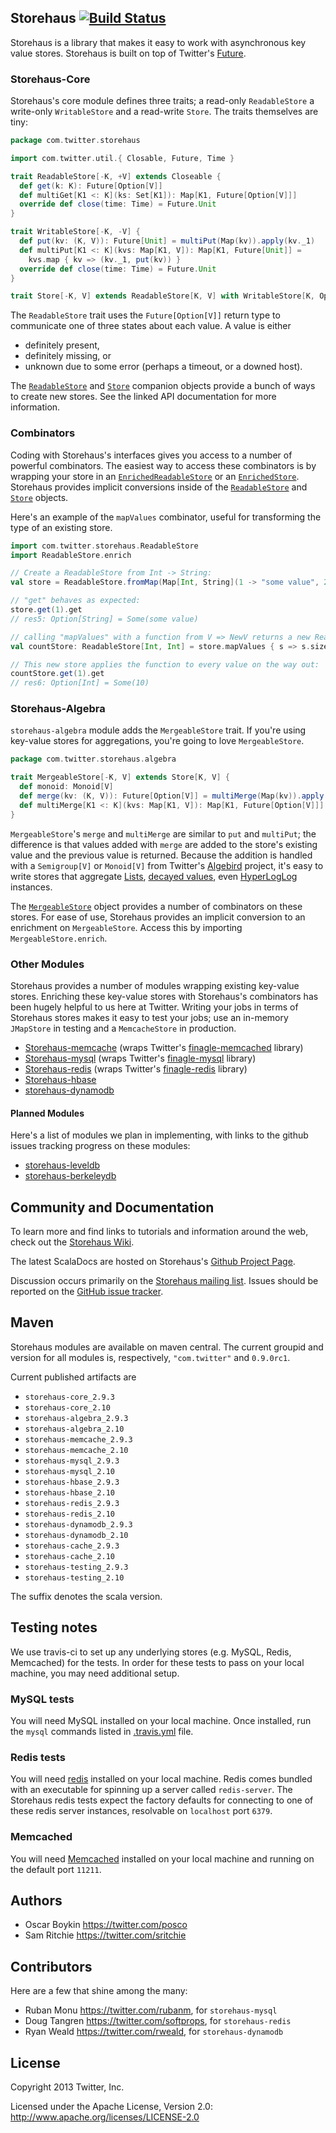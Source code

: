 ## Storehaus [![Build Status](https://secure.travis-ci.org/twitter/storehaus.png)](http://travis-ci.org/twitter/storehaus)

Storehaus is a library that makes it easy to work with asynchronous key value stores. Storehaus is built on top of Twitter's [Future](https://github.com/twitter/util/blob/master/util-core/src/main/scala/com/twitter/util/Future.scala).

### Storehaus-Core

Storehaus's core module defines three traits; a read-only `ReadableStore` a write-only `WritableStore` and a read-write `Store`. The traits themselves are tiny:

```scala
package com.twitter.storehaus

import com.twitter.util.{ Closable, Future, Time }

trait ReadableStore[-K, +V] extends Closeable {
  def get(k: K): Future[Option[V]]
  def multiGet[K1 <: K](ks: Set[K1]): Map[K1, Future[Option[V]]]
  override def close(time: Time) = Future.Unit
}

trait WritableStore[-K, -V] {
  def put(kv: (K, V)): Future[Unit] = multiPut(Map(kv)).apply(kv._1)
  def multiPut[K1 <: K](kvs: Map[K1, V]): Map[K1, Future[Unit]] =
    kvs.map { kv => (kv._1, put(kv)) }
  override def close(time: Time) = Future.Unit
}

trait Store[-K, V] extends ReadableStore[K, V] with WritableStore[K, Option[V]]
```

The `ReadableStore` trait uses the `Future[Option[V]]` return type to communicate one of three states about each value. A value is either

* definitely present,
* definitely missing, or
* unknown due to some error (perhaps a timeout, or a downed host).

The [`ReadableStore`](http://twitter.github.com/storehaus/#com.twitter.storehaus.ReadableStore$) and [`Store`](http://twitter.github.com/storehaus/#com.twitter.storehaus.Store$) companion objects provide a bunch of ways to create new stores. See the linked API documentation for more information.

### Combinators

Coding with Storehaus's interfaces gives you access to a number of powerful combinators. The easiest way to access these combinators is by wrapping your store in an [`EnrichedReadableStore`](http://twitter.github.com/storehaus/#com.twitter.storehaus.EnrichedReadableStore) or an [`EnrichedStore`](http://twitter.github.com/storehaus/#com.twitter.storehaus.EnrichedStore). Storehaus provides implicit conversions inside of the [`ReadableStore`](http://twitter.github.com/storehaus/#com.twitter.storehaus.ReadableStore$) and [`Store`](http://twitter.github.com/storehaus/#com.twitter.storehaus.Store$) objects.

Here's an example of the `mapValues` combinator, useful for transforming the type of an existing store.

```scala
import com.twitter.storehaus.ReadableStore
import ReadableStore.enrich

// Create a ReadableStore from Int -> String:
val store = ReadableStore.fromMap(Map[Int, String](1 -> "some value", 2 -> "other value"))

// "get" behaves as expected:
store.get(1).get
// res5: Option[String] = Some(some value)

// calling "mapValues" with a function from V => NewV returns a new ReadableStore[K, NewV]:
val countStore: ReadableStore[Int, Int] = store.mapValues { s => s.size }

// This new store applies the function to every value on the way out:
countStore.get(1).get
// res6: Option[Int] = Some(10)
```

### Storehaus-Algebra

`storehaus-algebra` module adds the `MergeableStore` trait. If you're using key-value stores for aggregations, you're going to love `MergeableStore`.

```scala
package com.twitter.storehaus.algebra

trait MergeableStore[-K, V] extends Store[K, V] {
  def monoid: Monoid[V]
  def merge(kv: (K, V)): Future[Option[V]] = multiMerge(Map(kv)).apply(kv._1)
  def multiMerge[K1 <: K](kvs: Map[K1, V]): Map[K1, Future[Option[V]]] = kvs.map { kv => (kv._1, merge(kv)) }
}
```

`MergeableStore`'s `merge` and `multiMerge` are similar to `put` and `multiPut`; the difference is that values added with `merge` are added to the store's existing value and the previous value is returned.
Because the addition is handled with a `Semigroup[V]` or `Monoid[V]` from Twitter's [Algebird](https://github.com/twitter/algebird) project, it's easy to write stores that aggregate [Lists](http://twitter.github.com/algebird/#com.twitter.algebird.ListMonoid), [decayed values](http://twitter.github.com/algebird/#com.twitter.algebird.DecayedValue), even [HyperLogLog](http://twitter.github.com/algebird/#com.twitter.algebird.HyperLogLog$) instances.

The [`MergeableStore`](http://twitter.github.com/storehaus/#com.twitter.storehaus.algebra.MergeableStore$) object provides a number of combinators on these stores. For ease of use, Storehaus provides an implicit conversion to an enrichment on `MergeableStore`. Access this by importing `MergeableStore.enrich`.

### Other Modules

Storehaus provides a number of modules wrapping existing key-value stores. Enriching these key-value stores with Storehaus's combinators has been hugely helpful to us here at Twitter. Writing your jobs in terms of Storehaus stores makes it easy to test your jobs; use an in-memory `JMapStore` in testing and a `MemcacheStore` in production.

  * [Storehaus-memcache](http://twitter.github.com/storehaus/#com.twitter.storehaus.memcache.MemcacheStore) (wraps Twitter's [finagle-memcached](https://github.com/twitter/finagle/tree/master/finagle-memcached) library)
  * [Storehaus-mysql](http://twitter.github.com/storehaus/#com.twitter.storehaus.mysql.MySqlStore) (wraps Twitter's [finagle-mysql](https://github.com/twitter/finagle/tree/master/finagle-mysql) library)
  * [Storehaus-redis](http://twitter.github.com/storehaus/#com.twitter.storehaus.redis.RedisStore) (wraps Twitter's [finagle-redis](https://github.com/twitter/finagle/tree/master/finagle-redis) library)
  * [Storehaus-hbase](http://twitter.github.com/storehaus/#com.twitter.storehaus.hbase.HBaseStore)
  * [storehaus-dynamodb](https://github.com/twitter/storehaus/tree/develop/storehaus-dynamodb)

#### Planned Modules

Here's a list of modules we plan in implementing, with links to the github issues tracking progress on these modules:

* [storehaus-leveldb](https://github.com/twitter/storehaus/issues/51)
* [storehaus-berkeleydb](https://github.com/twitter/storehaus/issues/52)

## Community and Documentation

To learn more and find links to tutorials and information around the web, check out the [Storehaus Wiki](https://github.com/twitter/storehaus/wiki).

The latest ScalaDocs are hosted on Storehaus's [Github Project Page](http://twitter.github.io/storehaus).

Discussion occurs primarily on the [Storehaus mailing list](https://groups.google.com/forum/#!forum/storehaus). Issues should be reported on the [GitHub issue tracker](https://github.com/twitter/storehaus/issues).

## Maven

Storehaus modules are available on maven central. The current groupid and version for all modules is, respectively, `"com.twitter"` and  `0.9.0rc1`.

Current published artifacts are

* `storehaus-core_2.9.3`
* `storehaus-core_2.10`
* `storehaus-algebra_2.9.3`
* `storehaus-algebra_2.10`
* `storehaus-memcache_2.9.3`
* `storehaus-memcache_2.10`
* `storehaus-mysql_2.9.3`
* `storehaus-mysql_2.10`
* `storehaus-hbase_2.9.3`
* `storehaus-hbase_2.10`
* `storehaus-redis_2.9.3`
* `storehaus-redis_2.10`
* `storehaus-dynamodb_2.9.3`
* `storehaus-dynamodb_2.10`
* `storehaus-cache_2.9.3`
* `storehaus-cache_2.10`
* `storehaus-testing_2.9.3`
* `storehaus-testing_2.10`

The suffix denotes the scala version.

## Testing notes

We use travis-ci to set up any underlying stores (e.g. MySQL, Redis, Memcached) for the tests. In order for these tests to pass on your local machine, you may need additional setup.

### MySQL tests

You will need MySQL installed on your local machine.
Once installed, run the `mysql` commands listed in [.travis.yml](https://github.com/twitter/storehaus/blob/develop/.travis.yml) file.

### Redis tests

You will need [redis](http://redis.io/) installed on your local machine. Redis comes bundled with an executable for spinning up a server called `redis-server`. The Storehaus redis tests expect the factory defaults for connecting to one of these redis server instances, resolvable on `localhost` port `6379`.

### Memcached

You will need [Memcached](http://memcached.org/) installed on your local machine and running on the default port `11211`.

## Authors

* Oscar Boykin <https://twitter.com/posco>
* Sam Ritchie <https://twitter.com/sritchie>

## Contributors

Here are a few that shine among the many:

* Ruban Monu <https://twitter.com/rubanm>, for `storehaus-mysql`
* Doug Tangren <https://twitter.com/softprops>, for `storehaus-redis`
* Ryan Weald <https://twitter.com/rweald>, for `storehaus-dynamodb`

## License

Copyright 2013 Twitter, Inc.

Licensed under the Apache License, Version 2.0: http://www.apache.org/licenses/LICENSE-2.0

